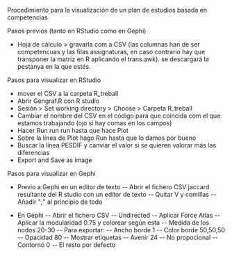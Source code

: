 Procedimiento para la visualización de un plan de estudios basada en competencias

Pasos previos (tanto en RStudio como en Gephi)
- Hoja de cálculo > gravarla com a CSV (las columnas han de ser competencuas y las filas assignaturas, en caso contrario hay que transponer la matriz en R aplicando el trans.awk). se descargará la pestanya en la que estés.

Pasos para visualizar en RStudio
- mover el CSV a la carpeta R_treball
- Abrir Gengraf.R con R studio
- Sesión > Set working directory > Choose > Carpeta R_treball
- Cambiar el nombre del CSV en el código para que coincida com el que estamos trabajando (ojo si hay comas en los campos)
- Hacer Run run run hasta que hace Plot
- Sobre la línea de Plot hago Run hasta que lo damos por bueno
- Buscar la línea PESDIF y canviar el valor si se quieren valorar más las diferencias
- Export and Save as image

Pasos para visualizar en Gephi
- Previo a Gephi en un editor de texto
 -- Abrir el fichero CSV jaccard resultante del R studio con un editor de texto
 -- Quitar V y comillas
 -- Añadir ";" al principio de todo
  
- En Gephi 
 -- Abrir el fichero CSV
 -- Undirected
 -- Aplicar Force Atlas
 -- Aplicar la modularidad 0.75 y colorear según esta
 -- Medida de los nodos 20-30
 -- Para exportar:
  -- Ancho borde 1
  -- Color borde 50,50,50
  -- Opacidad 80
  -- Mostrar etiquetas
  -- Avenir 24
  -- No propocional
  -- Contorno 0
  -- El resto por defecto


